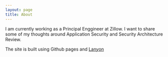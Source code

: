 ```yaml
---
layout: page
title: About
---
```



I am currently working as a Principal Enggineer at Zillow. I want to share some of my thoughts around Application Security and Security Architecture Review. 

The site is built using Github pages and [Lanyon](http://lanyon.getpoole.com)